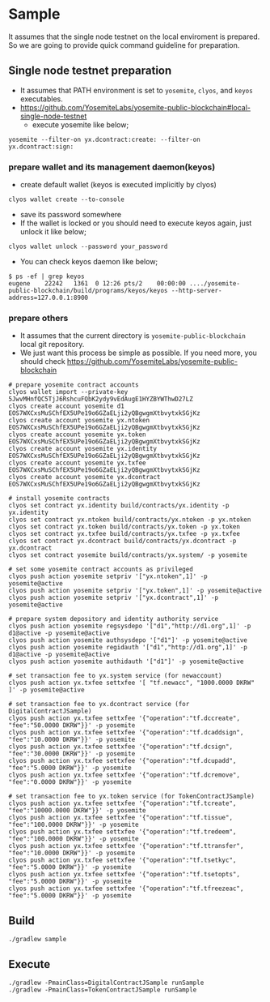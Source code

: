 # Sample

It assumes that the single node testnet on the local enviroment is prepared.
So we are going to provide quick command guideline for preparation.

## Single node testnet preparation
* It assumes that PATH environment is set to `yosemite`, `clyos`, and `keyos` executables.
* https://github.com/YosemiteLabs/yosemite-public-blockchain#local-single-node-testnet
   * execute yosemite like below;
```
yosemite --filter-on yx.dcontract:create: --filter-on yx.dcontract:sign:
```

### prepare wallet and its management daemon(keyos)
* create default wallet (keyos is executed implicitly by clyos)
```shell
clyos wallet create --to-console
```
* save its password somewhere
* If the wallet is locked or you should need to execute keyos again, just unlock it like below;
```
clyos wallet unlock --password your_password
```
* You can check keyos daemon like below;
```shell
$ ps -ef | grep keyos
eugene    22242   1361  0 12:26 pts/2    00:00:00 ..../yosemite-public-blockchain/build/programs/keyos/keyos --http-server-address=127.0.0.1:8900
```

### prepare others
* It assumes that the current directory is `yosemite-public-blockchain` local git repository.
* We just want this process be simple as possible. If you need more, you should check https://github.com/YosemiteLabs/yosemite-public-blockchain
```
# prepare yosemite contract accounts
clyos wallet import --private-key 5JwvMHnfQC5TjJ6RshcuFQbK2ydy9vEdAugE1HYZBYWThwD27LZ
clyos create account yosemite d1 EOS7WXCxsMuSChfEX5UPe19o6GZaELji2yQBgwgmXtbvytxkSGjKz
clyos create account yosemite yx.ntoken EOS7WXCxsMuSChfEX5UPe19o6GZaELji2yQBgwgmXtbvytxkSGjKz
clyos create account yosemite yx.token EOS7WXCxsMuSChfEX5UPe19o6GZaELji2yQBgwgmXtbvytxkSGjKz
clyos create account yosemite yx.identity EOS7WXCxsMuSChfEX5UPe19o6GZaELji2yQBgwgmXtbvytxkSGjKz
clyos create account yosemite yx.txfee EOS7WXCxsMuSChfEX5UPe19o6GZaELji2yQBgwgmXtbvytxkSGjKz
clyos create account yosemite yx.dcontract EOS7WXCxsMuSChfEX5UPe19o6GZaELji2yQBgwgmXtbvytxkSGjKz

# install yosemite contracts
clyos set contract yx.identity build/contracts/yx.identity -p yx.identity
clyos set contract yx.ntoken build/contracts/yx.ntoken -p yx.ntoken
clyos set contract yx.token build/contracts/yx.token -p yx.token
clyos set contract yx.txfee build/contracts/yx.txfee -p yx.txfee
clyos set contract yx.dcontract build/contracts/yx.dcontract -p yx.dcontract
clyos set contract yosemite build/contracts/yx.system/ -p yosemite

# set some yosemite contract accounts as privileged
clyos push action yosemite setpriv '["yx.ntoken",1]' -p yosemite@active
clyos push action yosemite setpriv '["yx.token",1]' -p yosemite@active
clyos push action yosemite setpriv '["yx.dcontract",1]' -p yosemite@active

# prepare system depository and identity authority service
clyos push action yosemite regsysdepo '["d1","http://d1.org",1]' -p d1@active -p yosemite@active
clyos push action yosemite authsysdepo '["d1"]' -p yosemite@active
clyos push action yosemite regidauth '["d1","http://d1.org",1]' -p d1@active -p yosemite@active
clyos push action yosemite authidauth '["d1"]' -p yosemite@active

# set transaction fee to yx.system service (for newaccount)
clyos push action yx.txfee settxfee '[ "tf.newacc", "1000.0000 DKRW" ]' -p yosemite@active

# set transaction fee to yx.dcontract service (for DigitalContractJSample)
clyos push action yx.txfee settxfee '{"operation":"tf.dccreate", "fee":"50.0000 DKRW"}}' -p yosemite
clyos push action yx.txfee settxfee '{"operation":"tf.dcaddsign", "fee":"10.0000 DKRW"}}' -p yosemite
clyos push action yx.txfee settxfee '{"operation":"tf.dcsign", "fee":"30.0000 DKRW"}}' -p yosemite
clyos push action yx.txfee settxfee '{"operation":"tf.dcupadd", "fee":"5.0000 DKRW"}}' -p yosemite
clyos push action yx.txfee settxfee '{"operation":"tf.dcremove", "fee":"0.0000 DKRW"}}' -p yosemite

# set transaction fee to yx.token service (for TokenContractJSample)
clyos push action yx.txfee settxfee '{"operation":"tf.tcreate", "fee":"10000.0000 DKRW"}}' -p yosemite
clyos push action yx.txfee settxfee '{"operation":"tf.tissue", "fee":"100.0000 DKRW"}}' -p yosemite
clyos push action yx.txfee settxfee '{"operation":"tf.tredeem", "fee":"100.0000 DKRW"}}' -p yosemite
clyos push action yx.txfee settxfee '{"operation":"tf.ttransfer", "fee":"10.0000 DKRW"}}' -p yosemite
clyos push action yx.txfee settxfee '{"operation":"tf.tsetkyc", "fee":"5.0000 DKRW"}}' -p yosemite
clyos push action yx.txfee settxfee '{"operation":"tf.tsetopts", "fee":"5.0000 DKRW"}}' -p yosemite
clyos push action yx.txfee settxfee '{"operation":"tf.tfreezeac", "fee":"5.0000 DKRW"}}' -p yosemite
```

## Build
```
./gradlew sample
```

## Execute
```shell
./gradlew -PmainClass=DigitalContractJSample runSample
./gradlew -PmainClass=TokenContractJSample runSample
```
